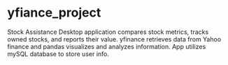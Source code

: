 # yfiance_project

Stock Assistance Desktop application compares stock metrics, tracks owned stocks, and reports their value.
yfinance retrieves data from Yahoo finance and pandas visualizes and analyzes information.
App utilizes mySQL database to store user info.
